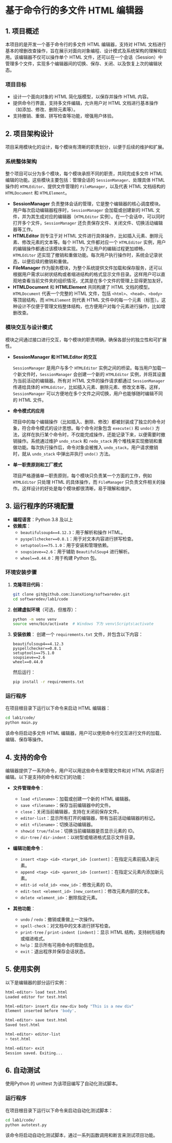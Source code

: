 # 基于命令行的多文件 HTML 编辑器

## 1. 项目概述

本项目的是开发一个基于命令行的多文件 HTML 编辑器，支持对 HTML 文档进行基本的增删改查操作，旨在展示对面向对象编程、设计模式及系统架构的理解和应用。该编辑器不仅可以操作单个 HTML 文件，还可以在一个会话（Session）中管理多个文件，实现多个编辑器间的切换、保存、关闭、以及恢复上次的编辑状态。

### 项目目标
- 设计一个面向对象的 HTML 简化版模型，以保存并操作 HTML 内容。
- 提供命令行界面，支持多文件编辑，允许用户对 HTML 文档进行基本操作（如添加、修改、删除元素等）。
- 支持撤销、重做、拼写检查等功能，增强用户体验。

## 2. 项目架构设计

项目采用模块化的设计，每个模块有清晰的职责划分，以便于后续的维护和扩展。

### 系统整体架构

整个项目可以分为多个模块，每个模块承担不同的职责，共同完成多文件 HTML 编辑的功能。这些模块主要包括：管理会话的 `SessionManager`、处理具体 HTML 操作的 `HTMLEditor`、提供文件管理的 `FileManager`，以及代表 HTML 文档结构的 `HTMLDocument` 和 `HTMLElement`。

- **SessionManager** 负责整体会话的管理，它是整个编辑器的核心调度模块。用户每次启动编辑器程序时，`SessionManager` 会加载或创建新的 HTML 文件，并为其生成对应的编辑器（`HTMLEditor` 实例）。在一个会话中，可以同时打开多个文件，`SessionManager` 还负责保存文件、关闭文件、切换活动编辑器等工作。
- **HTMLEditor** 则专注于对 HTML 文件进行具体操作，比如插入元素、删除元素、修改元素的文本等。每个 HTML 文件都对应一个 `HTMLEditor` 实例，用户的编辑操作都通过该模块来实现。为了让用户的编辑过程更加顺畅，`HTMLEditor` 还实现了撤销和重做功能。每次用户执行操作时，系统会记录状态，以便后续的撤销和重做。
- **FileManager** 作为服务模块，为整个系统提供文件加载和保存服务，还可以根据用户需求以树状结构或者缩进结构的格式显示文件目录。这样用户可以直观地查看当前文件夹的组织情况，尤其是在多个文件的管理上显得更加友好。
- **HTMLDocument** 和 **HTMLElement** 共同构建了 HTML 文档的模型。`HTMLDocument` 代表一个完整的 HTML 文件，包括 `<html>`、`<head>`、`<body>` 等顶层结构，而 `HTMLElement` 则代表 HTML 文件中的每一个元素（标签）。这种设计不仅便于管理文档整体结构，也方便用户对每个元素进行操作，比如增删改查。

### 模块交互与设计模式

模块之间通过接口进行交互，每个模块的职责明确，确保各部分的独立性和可扩展性。

- **SessionManager 和 HTMLEditor 的交互**

  `SessionManager` 是用户与多个 `HTMLEditor` 实例之间的桥梁。每当用户加载一个新文件时，`SessionManager` 会创建一个新的 `HTMLEditor` 实例，并将其设置为当前活动的编辑器。所有对 HTML 文件的操作请求都通过 `SessionManager` 传递给具体的 `HTMLEditor`，比如插入元素、删除元素、修改文本等。这样，`SessionManager` 可以方便地在多个文件之间切换，用户也能够随时编辑不同的 HTML 文件。

- **命令模式的应用**

  项目中的每个编辑操作（比如插入、删除、修改）都被封装成了独立的命令对象，符合命令模式的设计思想。每个命令对象包含 `execute()` 和 `undo()` 方法，这样在执行某个命令时，不仅能完成操作，还能记录下来，以便需要时撤销操作。系统通过维护 `undo_stack` 和 `redo_stack` 两个堆栈来实现撤销和重做功能。每次执行操作后，命令对象会被推入 `undo_stack`，用户请求撤销时，就从 `undo_stack` 中弹出并执行 `undo()` 方法。

- **单一职责原则和工厂模式**

  项目严格遵循单一职责原则，每个模块只负责某一个方面的工作，例如 `HTMLEditor` 只处理 HTML 的具体操作，而 `FileManager` 只负责文件相关的操作。这样设计的好处是每个模块都很清晰，易于理解和维护。

  

## 3. 运行程序的环境配置

- **编程语言**：Python 3.8 及以上
- **依赖库**：
  - `beautifulsoup4==4.12.3`：用于解析和操作 HTML。
  - `pyspellchecker==0.8.1`：用于对文本内容进行拼写检查。
  - `setuptools==75.1.0`：用于安装和管理依赖。
  - `soupsieve==2.6`：用于辅助 `BeautifulSoup4` 进行解析。
  - `wheel==0.44.0`：用于构建 Python 包。

### 环境安装步骤
1. **克隆项目代码**：
   ```sh
   git clone git@github.com:JianxXiong/softwaredev.git
   cd softwaredev/lab1/code
   ```

2. **创建虚拟环境**（可选，但推荐）：
   ```sh
   python -m venv venv
   source venv/bin/activate  # Windows 下为 venv\Scripts\activate
   ```

3. **安装依赖**：
   创建一个 `requirements.txt` 文件，并包含以下内容：
   ```
   beautifulsoup4==4.12.3
   pyspellchecker==0.8.1
   setuptools==75.1.0
   soupsieve==2.6
   wheel==0.44.0
   ```
   然后运行：
   ```sh
   pip install -r requirements.txt
   ```

### 运行程序
在项目根目录下运行以下命令来启动 HTML 编辑器：
```sh
cd lab1/code/
python main.py
```

该命令将启动多文件 HTML 编辑器，用户可以使用命令行交互进行文件的加载、编辑、保存等操作。

## 4. 支持的命令

编辑器提供了一系列命令，用户可以用这些命令来管理文件和对 HTML 内容进行编辑。以下是支持的命令和它们的功能：
- **文件管理命令**：
  - `load <filename>`：加载或创建一个新的 HTML 编辑器。
  - `save <filename>`：保存当前编辑器中的文件。
  - `close`：关闭当前编辑器，支持在关闭前保存文件。
  - `editor-list`：显示所有打开的编辑器，带有当前活动编辑器的标记。
  - `edit <filename>`：切换活动编辑器。
  - `showid true/false`：切换当前编辑器是否显示元素的 ID。
  - `dir-tree` / `dir-indent`：以树型或缩进格式显示文件目录。

- **编辑功能命令**：
  - `insert <tag> <id> <target_id> [content]`：在指定元素前插入新元素。
  - `append <tag> <id> <parent_id> [content]`：在指定父元素内添加新元素。
  - `edit-id <old_id> <new_id>`：修改元素的 ID。
  - `edit-text <element_id> [new_content]`：修改元素内部的文本。
  - `delete <element_id>`：删除指定元素。

- **其他功能**：
  - `undo` / `redo`：撤销或重做上一次操作。
  - `spell-check`：对文档中的文本进行拼写检查。
  - `print-tree` / `print-indent [indent]`：显示 HTML 结构，支持树形结构或缩进格式。
  - `help`：显示所有可用命令的帮助信息。
  - `exit`：退出程序并保存会话状态。

## 5. 使用实例
以下是编辑器的部分运行实例：

```sh
html-editor> load test.html
Loaded editor for test.html

html-editor> insert div new-div body "This is a new div"
Element inserted before 'body'.

html-editor> save test.html
Saved test.html

html-editor> editor-list
> test.html

html-editor> exit
Session saved. Exiting...
```

## 6. 自动测试
使用Python 的 unittest 为该项目编写了自动化测试脚本。

### 运行程序
在项目根目录下运行以下命令来启动自动化测试脚本：
```sh
cd lab1/code/
python autotest.py
```

该命令将启动自动化测试脚本，通过一系列函数调用和断言来测试项目功能。

